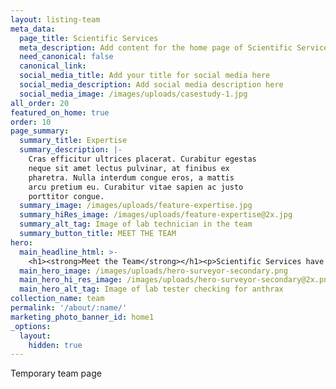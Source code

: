 ```yaml
---
layout: listing-team
meta_data:
  page_title: Scientific Services
  meta_description: Add content for the home page of Scientific Services here...
  need_canonical: false
  canonical_link:
  social_media_title: Add your title for social media here
  social_media_description: Add social media description here
  social_media_image: /images/uploads/casestudy-1.jpg
all_order: 20
featured_on_home: true
order: 10
page_summary:
  summary_title: Expertise
  summary_description: |-
    Cras efficitur ultrices placerat. Curabitur egestas
    neque sit amet lectus pulvinar, at finibus ex
    pharetra. Nulla interdum congue eros, a mattis
    arcu pretium eu. Curabitur vitae sapien ac justo
    porttitor congue.
  summary_image: /images/uploads/feature-expertise.jpg
  summary_hiRes_image: /images/uploads/feature-expertise@2x.jpg
  summary_alt_tag: Image of lab technician in the team
  summary_button_title: MEET THE TEAM
hero:
  main_headline_html: >-
    <h1><strong>Meet the Team</strong></h1><p>Scientific Services have been working to protect your workers in harsh environments for more than 16 years.</p>
  main_hero_image: /images/uploads/hero-surveyor-secondary.png
  main_hero_hi_res_image: /images/uploads/hero-surveyor-secondary@2x.png
  main_hero_alt_tag: Image of lab tester checking for anthrax
collection_name: team
permalink: '/about/:name/'
marketing_photo_banner_id: home1
_options:
  layout:
    hidden: true
---
```


Temporary team page
